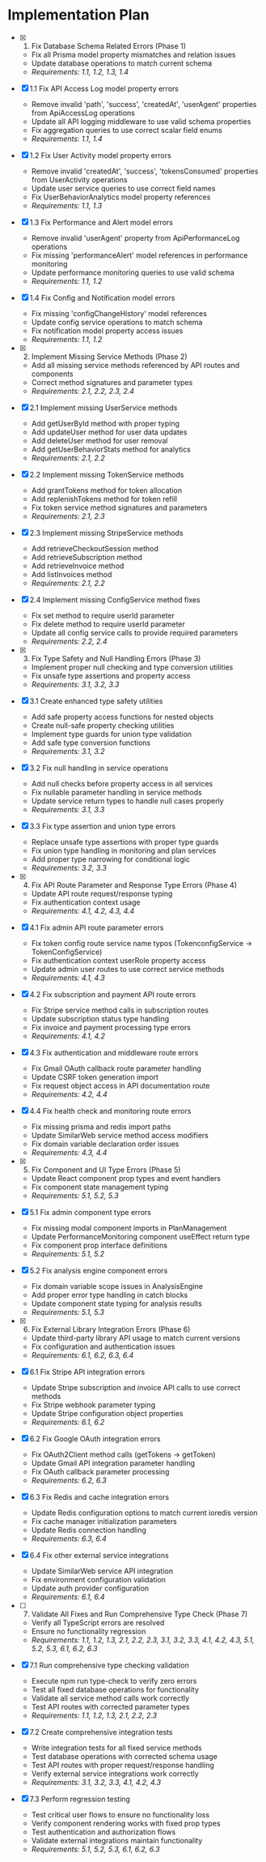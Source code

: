 # Implementation Plan

- [x] 1. Fix Database Schema Related Errors (Phase 1)
  - Fix all Prisma model property mismatches and relation issues
  - Update database operations to match current schema
  - _Requirements: 1.1, 1.2, 1.3, 1.4_

- [x] 1.1 Fix API Access Log model property errors
  - Remove invalid 'path', 'success', 'createdAt', 'userAgent' properties from ApiAccessLog operations
  - Update all API logging middleware to use valid schema properties
  - Fix aggregation queries to use correct scalar field enums
  - _Requirements: 1.1, 1.4_

- [x] 1.2 Fix User Activity model property errors
  - Remove invalid 'createdAt', 'success', 'tokensConsumed' properties from UserActivity operations
  - Update user service queries to use correct field names
  - Fix UserBehaviorAnalytics model property references
  - _Requirements: 1.1, 1.3_

- [x] 1.3 Fix Performance and Alert model errors
  - Remove invalid 'userAgent' property from ApiPerformanceLog operations
  - Fix missing 'performanceAlert' model references in performance monitoring
  - Update performance monitoring queries to use valid schema
  - _Requirements: 1.1, 1.2_

- [x] 1.4 Fix Config and Notification model errors
  - Fix missing 'configChangeHistory' model references
  - Update config service operations to match schema
  - Fix notification model property access issues
  - _Requirements: 1.1, 1.2_

- [x] 2. Implement Missing Service Methods (Phase 2)
  - Add all missing service methods referenced by API routes and components
  - Correct method signatures and parameter types
  - _Requirements: 2.1, 2.2, 2.3, 2.4_

- [x] 2.1 Implement missing UserService methods
  - Add getUserById method with proper typing
  - Add updateUser method for user data updates
  - Add deleteUser method for user removal
  - Add getUserBehaviorStats method for analytics
  - _Requirements: 2.1, 2.2_

- [x] 2.2 Implement missing TokenService methods
  - Add grantTokens method for token allocation
  - Add replenishTokens method for token refill
  - Fix token service method signatures and parameters
  - _Requirements: 2.1, 2.3_

- [x] 2.3 Implement missing StripeService methods
  - Add retrieveCheckoutSession method
  - Add retrieveSubscription method
  - Add retrieveInvoice method
  - Add listInvoices method
  - _Requirements: 2.1, 2.2_

- [x] 2.4 Implement missing ConfigService method fixes
  - Fix set method to require userId parameter
  - Fix delete method to require userId parameter
  - Update all config service calls to provide required parameters
  - _Requirements: 2.2, 2.4_

- [x] 3. Fix Type Safety and Null Handling Errors (Phase 3)
  - Implement proper null checking and type conversion utilities
  - Fix unsafe type assertions and property access
  - _Requirements: 3.1, 3.2, 3.3_

- [x] 3.1 Create enhanced type safety utilities
  - Add safe property access functions for nested objects
  - Create null-safe property checking utilities
  - Implement type guards for union type validation
  - Add safe type conversion functions
  - _Requirements: 3.1, 3.2_

- [x] 3.2 Fix null handling in service operations
  - Add null checks before property access in all services
  - Fix nullable parameter handling in service methods
  - Update service return types to handle null cases properly
  - _Requirements: 3.1, 3.3_

- [x] 3.3 Fix type assertion and union type errors
  - Replace unsafe type assertions with proper type guards
  - Fix union type handling in monitoring and plan services
  - Add proper type narrowing for conditional logic
  - _Requirements: 3.2, 3.3_

- [x] 4. Fix API Route Parameter and Response Type Errors (Phase 4)
  - Update API route request/response typing
  - Fix authentication context usage
  - _Requirements: 4.1, 4.2, 4.3, 4.4_

- [x] 4.1 Fix admin API route parameter errors
  - Fix token config route service name typos (TokenconfigService -> TokenConfigService)
  - Fix authentication context userRole property access
  - Update admin user routes to use correct service methods
  - _Requirements: 4.1, 4.3_

- [x] 4.2 Fix subscription and payment API route errors
  - Fix Stripe service method calls in subscription routes
  - Update subscription status type handling
  - Fix invoice and payment processing type errors
  - _Requirements: 4.1, 4.2_

- [x] 4.3 Fix authentication and middleware route errors
  - Fix Gmail OAuth callback route parameter handling
  - Update CSRF token generation import
  - Fix request object access in API documentation route
  - _Requirements: 4.2, 4.4_

- [x] 4.4 Fix health check and monitoring route errors
  - Fix missing prisma and redis import paths
  - Update SimilarWeb service method access modifiers
  - Fix domain variable declaration order issues
  - _Requirements: 4.3, 4.4_

- [x] 5. Fix Component and UI Type Errors (Phase 5)
  - Update React component prop types and event handlers
  - Fix component state management typing
  - _Requirements: 5.1, 5.2, 5.3_

- [x] 5.1 Fix admin component type errors
  - Fix missing modal component imports in PlanManagement
  - Update PerformanceMonitoring component useEffect return type
  - Fix component prop interface definitions
  - _Requirements: 5.1, 5.2_

- [x] 5.2 Fix analysis engine component errors
  - Fix domain variable scope issues in AnalysisEngine
  - Add proper error type handling in catch blocks
  - Update component state typing for analysis results
  - _Requirements: 5.1, 5.3_

- [x] 6. Fix External Library Integration Errors (Phase 6)
  - Update third-party library API usage to match current versions
  - Fix configuration and authentication issues
  - _Requirements: 6.1, 6.2, 6.3, 6.4_

- [x] 6.1 Fix Stripe API integration errors
  - Update Stripe subscription and invoice API calls to use correct methods
  - Fix Stripe webhook parameter typing
  - Update Stripe configuration object properties
  - _Requirements: 6.1, 6.2_

- [x] 6.2 Fix Google OAuth integration errors
  - Fix OAuth2Client method calls (getTokens -> getToken)
  - Update Gmail API integration parameter handling
  - Fix OAuth callback parameter processing
  - _Requirements: 6.2, 6.3_

- [x] 6.3 Fix Redis and cache integration errors
  - Update Redis configuration options to match current ioredis version
  - Fix cache manager initialization parameters
  - Update Redis connection handling
  - _Requirements: 6.3, 6.4_

- [x] 6.4 Fix other external service integrations
  - Update SimilarWeb service API integration
  - Fix environment configuration validation
  - Update auth provider configuration
  - _Requirements: 6.1, 6.4_

- [ ] 7. Validate All Fixes and Run Comprehensive Type Check (Phase 7)
  - Verify all TypeScript errors are resolved
  - Ensure no functionality regression
  - _Requirements: 1.1, 1.2, 1.3, 2.1, 2.2, 2.3, 3.1, 3.2, 3.3, 4.1, 4.2, 4.3, 5.1, 5.2, 5.3, 6.1, 6.2, 6.3_

- [x] 7.1 Run comprehensive type checking validation
  - Execute npm run type-check to verify zero errors
  - Test all fixed database operations for functionality
  - Validate all service method calls work correctly
  - Test API routes with corrected parameter types
  - _Requirements: 1.1, 1.2, 1.3, 2.1, 2.2, 2.3_

- [x] 7.2 Create comprehensive integration tests
  - Write integration tests for all fixed service methods
  - Test database operations with corrected schema usage
  - Test API routes with proper request/response handling
  - Verify external service integrations work correctly
  - _Requirements: 3.1, 3.2, 3.3, 4.1, 4.2, 4.3_

- [x] 7.3 Perform regression testing
  - Test critical user flows to ensure no functionality loss
  - Verify component rendering works with fixed prop types
  - Test authentication and authorization flows
  - Validate external integrations maintain functionality
  - _Requirements: 5.1, 5.2, 5.3, 6.1, 6.2, 6.3_